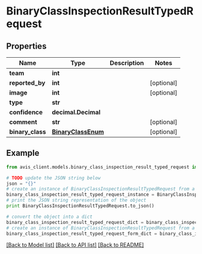 # BinaryClassInspectionResultTypedRequest


## Properties

Name | Type | Description | Notes
------------ | ------------- | ------------- | -------------
**team** | **int** |  |
**reported_by** | **int** |  | [optional]
**image** | **int** |  | [optional]
**type** | **str** |  |
**confidence** | **decimal.Decimal** |  |
**comment** | **str** |  | [optional]
**binary_class** | [**BinaryClassEnum**](BinaryClassEnum.md) |  | [optional]

## Example

```python
from avis_client.models.binary_class_inspection_result_typed_request import BinaryClassInspectionResultTypedRequest

# TODO update the JSON string below
json = "{}"
# create an instance of BinaryClassInspectionResultTypedRequest from a JSON string
binary_class_inspection_result_typed_request_instance = BinaryClassInspectionResultTypedRequest.from_json(json)
# print the JSON string representation of the object
print BinaryClassInspectionResultTypedRequest.to_json()

# convert the object into a dict
binary_class_inspection_result_typed_request_dict = binary_class_inspection_result_typed_request_instance.to_dict()
# create an instance of BinaryClassInspectionResultTypedRequest from a dict
binary_class_inspection_result_typed_request_form_dict = binary_class_inspection_result_typed_request.from_dict(binary_class_inspection_result_typed_request_dict)
```
[[Back to Model list]](../README.md#documentation-for-models) [[Back to API list]](../README.md#documentation-for-api-endpoints) [[Back to README]](../README.md)
